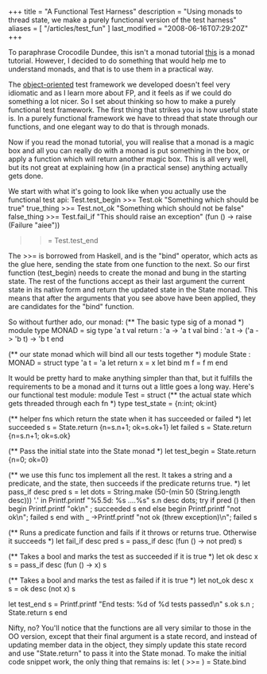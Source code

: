+++
title = "A Functional Test Harness"
description = "Using monads to thread state, we make a purely functional version of the test harness"
aliases = [ "/articles/test_fun" ]
last_modified = "2008-06-16T07:29:20Z"
+++


To paraphrase Crocodile Dundee, this isn't a monad tutorial [this][5] is
a monad tutorial. However, I decided to do something that would help me
to understand monads, and that is to use them in a practical way.

The [object-oriented][6] test framework we developed doesn't feel very
idiomatic and as I learn more about FP, and it feels as if we could do
something a lot nicer. So I set about thinking so how to make a purely
functional test framework. The first thing that strikes you is how
useful state is. In a purely functional framework we have to thread
that state through our functions, and one elegant way to do that is
through monads.

Now if you read the monad tutorial, you will realise that a monad is a
magic box and all you can really do with a monad is put something in
the box, or apply a function which will return another magic box. This
is all very well, but its not great at explaining how (in a practical
sense) anything actually gets done.

We start with what it's going to look like when you actually use the
functional test api:
Test.test_begin >>=
Test.ok "Something which should be true" true_thing >>=
Test.not_ok "Something which should not be false" false_thing >>=
Test.fail_if "This should raise an exception" (fun () -> raise (Failure "aiee"))
>>=
Test.test_end

The >>= is borrowed from Haskell, and is the "bind" operator, which
acts as the glue here, sending the state from one function to the next.
So our first function (test_begin) needs to create the monad and bung
in the starting state. The rest of the functions accept as their last
argument the current state in its native form and return the updated
state in the State monad. This means that after the arguments that you
see above have been applied, they are candidates for the "bind"
function.

So without further ado, our monad:
(** The basic type sig of a monad *)
module type MONAD = sig
type 'a t
val return : 'a -> 'a t
val bind : 'a t -> ('a -> 'b t) -> 'b t
end

(** our state monad which will bind all our tests together *)
module State : MONAD = struct
type 'a t = 'a
let return x = x
let bind m f = f m
end

It would be pretty hard to make anything simpler than that, but it
fulfills the requirements to be a monad and it turns out a little goes
a long way. Here's our functional test module:
module Test = struct
(** the actual state which gets threaded through each fn *)
type test_state = {n:int; ok:int}

(** helper fns which return the state when it has succeeded or failed *)
let succeeded s = State.return {n=s.n+1; ok=s.ok+1}
let failed s = State.return {n=s.n+1; ok=s.ok}

(** Pass the initial state into the State monad *)
let test_begin = State.return {n=0; ok=0}

(** we use this func tos implement all the rest.  It takes a string and a
predicate, and the state, then succeeds if the predicate returns true. *)
let pass_if desc pred s =
let dots = String.make (50-(min 50 (String.length desc))) '.' in
Printf.printf "%5.5d: %s ....%s" s.n desc dots;
try
if pred () then
begin
Printf.printf "ok\n" ;
succeeded s
end
else
begin
Printf.printf "not ok\n";
failed s
end
with
_ ->Printf.printf "not ok (threw exception)\n";
failed s

(** Runs a predicate function and fails if it throws or
returns true.  Otherwise it succeeds *)
let fail_if desc pred s = pass_if desc (fun () -> not pred) s


(** Takes a bool and marks the test as succeeded if it is true *)
let ok desc x s = pass_if desc (fun () -> x) s

(** Takes a bool and marks the test as failed if it is true *)
let not_ok desc x s = ok desc (not x) s

let test_end s =
Printf.printf "End tests: %d of %d tests passed\n" s.ok s.n ;
State.return s
end

Nifty, no? You'll notice that the functions are all very similar to
those in the OO version, except that their final argument is a state
record, and instead of updating member data in the object, they simply
update this state record and use "State.return" to pass it into the
State monad. To make the initial code snippet work, the only thing that
remains is:
let ( >>= ) = State.bind

[1]: http://www.uncarved.com/articles/test_fun
[2]: http://www.uncarved.com/
[3]: http://www.uncarved.com/articles/contact
[4]: http://www.uncarved.com/login/
[5]: http://enfranchisedmind.com/blog/2007/08/06/a-monad-tutorial-for-ocaml/
[6]: http://www.uncarved.com/blog/testing_ocaml.mrk
[7]: http://www.uncarved.com/tags/computers
